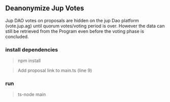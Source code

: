 ## Deanonymize Jup Votes
Jup DAO votes on proposals are hidden on the jup Dao platform (vote.jup.ag) until quorum votes/voting period is over. 
However the data can still be retrieved from the Program even before the voting phase is concluded.

### install dependencies
> npm install

> Add proposal link to main.ts (line 9)

### run
> ts-node main
